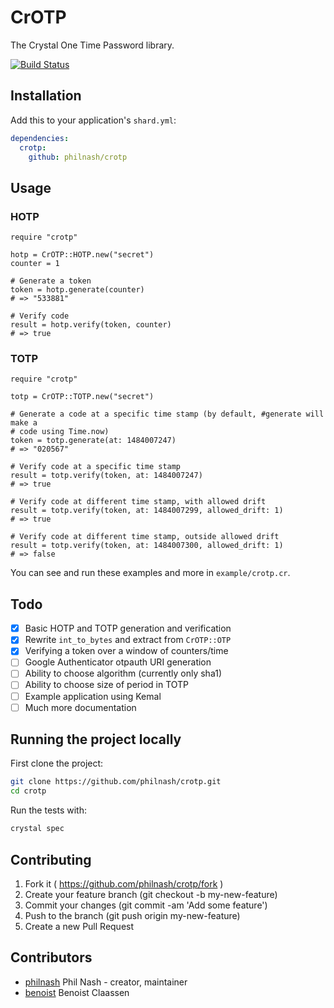 # CrOTP

The Crystal One Time Password library.

[![Build Status](https://travis-ci.org/philnash/crotp.svg?branch=master)](https://travis-ci.org/philnash/crotp)

## Installation

Add this to your application's `shard.yml`:

```yaml
dependencies:
  crotp:
    github: philnash/crotp
```

## Usage

### HOTP

```crystal
require "crotp"

hotp = CrOTP::HOTP.new("secret")
counter = 1

# Generate a token
token = hotp.generate(counter)
# => "533881"

# Verify code
result = hotp.verify(token, counter)
# => true
```

### TOTP

```crystal
require "crotp"

totp = CrOTP::TOTP.new("secret")

# Generate a code at a specific time stamp (by default, #generate will make a
# code using Time.now)
token = totp.generate(at: 1484007247)
# => "020567"

# Verify code at a specific time stamp
result = totp.verify(token, at: 1484007247)
# => true

# Verify code at different time stamp, with allowed drift
result = totp.verify(token, at: 1484007299, allowed_drift: 1)
# => true

# Verify code at different time stamp, outside allowed drift
result = totp.verify(token, at: 1484007300, allowed_drift: 1)
# => false
```

You can see and run these examples and more in `example/crotp.cr`.

## Todo

- [x] Basic HOTP and TOTP generation and verification
- [x] Rewrite `int_to_bytes` and extract from `CrOTP::OTP`
- [x] Verifying a token over a window of counters/time
- [ ] Google Authenticator otpauth URI generation
- [ ] Ability to choose algorithm (currently only sha1)
- [ ] Ability to choose size of period in TOTP
- [ ] Example application using Kemal
- [ ] Much more documentation

## Running the project locally

First clone the project:

```bash
git clone https://github.com/philnash/crotp.git
cd crotp
```

Run the tests with:

```bash
crystal spec
```

## Contributing

1. Fork it ( https://github.com/philnash/crotp/fork )
2. Create your feature branch (git checkout -b my-new-feature)
3. Commit your changes (git commit -am 'Add some feature')
4. Push to the branch (git push origin my-new-feature)
5. Create a new Pull Request

## Contributors

- [philnash](https://github.com/philnash) Phil Nash - creator, maintainer
- [benoist](https://github.com/benoist) Benoist Claassen
